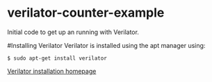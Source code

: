 # verilator-counter-example
Initial code to get up an running with Verilator.


#Installing Verilator
Verilator is installed using the apt manager using:

	$ sudo apt-get install verilator

[Verilator installation homepage](https://www.veripool.org/projects/verilator/wiki/Installing)

